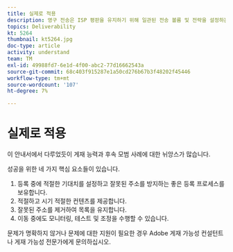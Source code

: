 ```yaml
---
title: 실제로 적용
description: 영구 전송은 ISP 평판을 유지하기 위해 일관된 전송 볼륨 및 전략을 설정하는 프로세스입니다.
topics: Deliverability
kt: 5264
thumbnail: kt5264.jpg
doc-type: article
activity: understand
team: TM
exl-id: 49988fd7-6e1d-4f00-abc2-77d16662543a
source-git-commit: 68c403f915287e1a50cd276b67b3f48202f45446
workflow-type: tm+mt
source-wordcount: '107'
ht-degree: 7%

---
```


# 실제로 적용

이 안내서에서 다루었듯이 게재 능력과 후속 모범 사례에 대한 뉘앙스가 많습니다.

성공을 위한 네 가지 핵심 요소들이 있습니다.

1. 등록 중에 적절한 기대치를 설정하고 잘못된 주소를 방지하는 좋은 등록 프로세스를 보유합니다.
2. 적절하고 시기 적절한 컨텐츠를 제공합니다.
3. 잘못된 주소를 제거하여 목록을 유지합니다.
4. 이동 중에도 모니터링, 테스트 및 조정을 수행할 수 있습니다.

문제가 명확하지 않거나 문제에 대한 지원이 필요한 경우 Adobe 게재 가능성 컨설턴트나 게재 가능성 전문가에게 문의하십시오.
